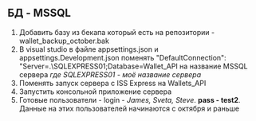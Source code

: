 ## БД - MSSQL
1. Добавить базу из бекапа который есть на репозитории - wallet_backup_october.bak
2. В visual studio в файле appsettings.json и appsettings.Development.json поменять  "DefaultConnection": "Server=.\\SQLEXPRESS01;Database=Wallet_API на название MSSQL сервера *где SQLEXPRESS01 - моё название сервера*
3. Поменять запуск сервера с ISS Express на Wallets_API
4. Запустить консольной приложение сервера
5. Готовые пользователи - login - *James, Sveta, Steve*. **pass - test2**. Данные на этих пользователей начинаются с октября и раньше
